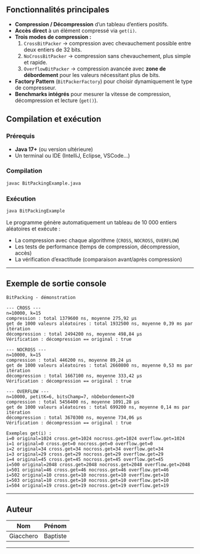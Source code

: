
## Fonctionnalités principales

- **Compression / Décompression** d’un tableau d’entiers positifs.  
- **Accès direct** à un élément compressé via `get(i)`.  
- **Trois modes de compression :**
  1. `CrossBitPacker` → compression avec chevauchement possible entre deux entiers de 32 bits.  
  2. `NoCrossBitPacker` → compression sans chevauchement, plus simple et rapide.  
  3. `OverflowBitPacker` → compression avancée avec **zone de débordement** pour les valeurs nécessitant plus de bits.  
- **Factory Pattern** (`BitPackerFactory`) pour choisir dynamiquement le type de compresseur.  
- **Benchmarks intégrés** pour mesurer la vitesse de compression, décompression et lecture (`get()`).


## Compilation et exécution

### Prérequis
- **Java 17+** (ou version ultérieure)
- Un terminal ou IDE (IntelliJ, Eclipse, VSCode…)

### Compilation

```bash
javac BitPackingExample.java
```

### Exécution

```bash
java BitPackingExample
```

Le programme génère automatiquement un tableau de 10 000 entiers aléatoires et exécute :
- La compression avec chaque algorithme (`CROSS`, `NOCROSS`, `OVERFLOW`)
- Les tests de performance (temps de compression, décompression, accès)
- La vérification d’exactitude (comparaison avant/après compression)

---

##  Exemple de sortie console

```
BitPacking - démonstration

--- CROSS ---
n=10000, k=15
compression : total 1379600 ns, moyenne 275,92 µs
get de 1000 valeurs aléatoires : total 1932500 ns, moyenne 0,39 ms par itération
décompression : total 2494200 ns, moyenne 498,84 µs
Vérification : décompression == original : true

--- NOCROSS ---
n=10000, k=15
compression : total 446200 ns, moyenne 89,24 µs
get de 1000 valeurs aléatoires : total 2660800 ns, moyenne 0,53 ms par itération
décompression : total 1667100 ns, moyenne 333,42 µs
Vérification : décompression == original : true

--- OVERFLOW ---
n=10000, petitK=6, bitsChamp=7, nbDebordement=20
compression : total 5456400 ns, moyenne 1091,28 µs
get de 1000 valeurs aléatoires : total 699200 ns, moyenne 0,14 ms par itération      
décompression : total 3670300 ns, moyenne 734,06 µs
Vérification : décompression == original : true

Exemples get(i) :
i=0 original=1024 cross.get=1024 nocross.get=1024 overflow.get=1024
i=1 original=0 cross.get=0 nocross.get=0 overflow.get=0
i=2 original=34 cross.get=34 nocross.get=34 overflow.get=34
i=3 original=29 cross.get=29 nocross.get=29 overflow.get=29
i=4 original=45 cross.get=45 nocross.get=45 overflow.get=45
i=500 original=2048 cross.get=2048 nocross.get=2048 overflow.get=2048
i=501 original=46 cross.get=46 nocross.get=46 overflow.get=46
i=502 original=10 cross.get=10 nocross.get=10 overflow.get=10
i=503 original=10 cross.get=10 nocross.get=10 overflow.get=10
i=504 original=19 cross.get=19 nocross.get=19 overflow.get=19

```
---

## Auteur

| Nom | Prénom |
|------|---------|
| Giacchero | Baptiste | 

---
